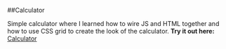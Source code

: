 ##Calculator

Simple calculator where I learned how to wire JS and HTML together and how to use CSS grid to create the look of the calculator.
**Try it out here:** [Calculator](https://jpzp.github.io/calculator/calculator.html)